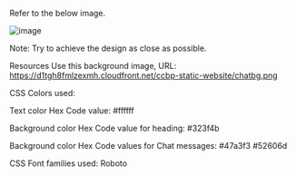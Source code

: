 Refer to the below image.

![image](https://github.com/pavankumarlanke/ChatPage/assets/109908347/4be7a887-90a4-49a4-bbf3-ab886bd34c8c)

Note:
Try to achieve the design as close as possible.



Resources
Use this background image, URL: https://d1tgh8fmlzexmh.cloudfront.net/ccbp-static-website/chatbg.png

CSS Colors used:

Text color Hex Code value:
#ffffff

Background color Hex Code value for heading:
#323f4b

Background color Hex Code values for Chat messages:
#47a3f3
#52606d

CSS Font families used:
Roboto
